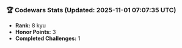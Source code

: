 ### 🏆 Codewars Stats (Updated: 2025-11-01 07:07:35 UTC)

- **Rank:** 8 kyu
- **Honor Points:** 3
- **Completed Challenges:** 1
